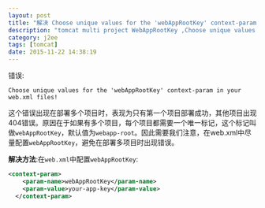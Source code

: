 ```yaml
---
layout: post
title: "解决 Choose unique values for the 'webAppRootKey' context-param in your web.xml files! 错误"
description: "tomcat multi project WebAppRootKey ,Choose unique values for the 'webAppRootKey' context-param in your web.xml files!"
category: j2ee
tags: [tomcat]
date: 2015-11-22 14:38:19
---
```


错误:

```
Choose unique values for the 'webAppRootKey' context-param in your web.xml files!
```

这个错误出现在部署多个项目时，表现为只有第一个项目部署成功，其他项目出现404错误。原因在于如果有多个项目，每个项目都需要一个唯一标记，这个标记叫做`webAppRootKey`，默认值为`webapp-root`。因此需要我们注意，在web.xml中尽量配置`webAppRootKey`，避免在部署多项目时出现错误。

**解决方法**:在`web.xml`中配置`webAppRootKey`:

```xml
<context-param>  
    <param-name>webAppRootKey</param-name>  
    <param-value>your-app-key</param-value>  
  </context-param>  
```

